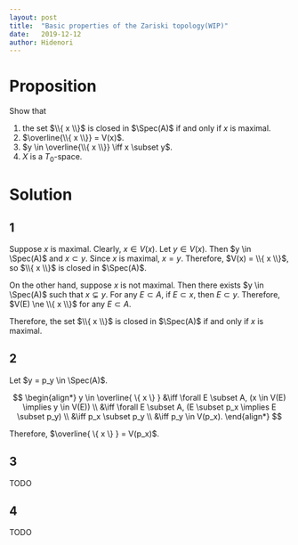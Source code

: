 ```yaml
---
layout: post
title:  "Basic properties of the Zariski topology(WIP)"
date:   2019-12-12
author: Hidenori
---
```


# Proposition
Show that
1. the set $\\{ x \\}$ is closed in $\Spec(A)$ if and only if $x$ is maximal.
1. $\overline{\\{ x \\}} = V(x)$.
1. $y \in \overline{\\{ x \\}} \iff x \subset y$.
1. $X$ is a $T_0$-space.

# Solution
## 1
Suppose $x$ is maximal.
Clearly, $x \in V(x)$.
Let $y \in V(x)$.
Then $y \in \Spec(A)$ and $x \subset y$.
Since $x$ is maximal, $x = y$.
Therefore, $V(x) = \\{ x \\}$, so $\\{ x \\}$ is closed in $\Spec(A)$.

On the other hand, suppose $x$ is not maximal.
Then there exists $y \in \Spec(A)$ such that $x \subsetneq y$.
For any $E \subset A$, if $E \subset x$, then $E \subset y$.
Therefore, $V(E) \ne \\{ x \\}$ for any $E \subset A$.

Therefore, the set $\\{ x \\}$ is closed in $\Spec(A)$ if and only if $x$ is maximal.
## 2

Let $y = p_y \in \Spec(A)$.

$$
\begin{align*}
  y \in \overline{ \{ x \} }
    &\iff \forall E \subset A, (x \in V(E) \implies y \in V(E)) \\
    &\iff \forall E \subset A, (E \subset p_x \implies E \subset p_y) \\
    &\iff p_x \subset p_y \\
    &\iff p_y \in V(p_x).
\end{align*}
$$

Therefore, $\overline{ \{ x \} } = V(p_x)$.

## 3
TODO
## 4
TODO
